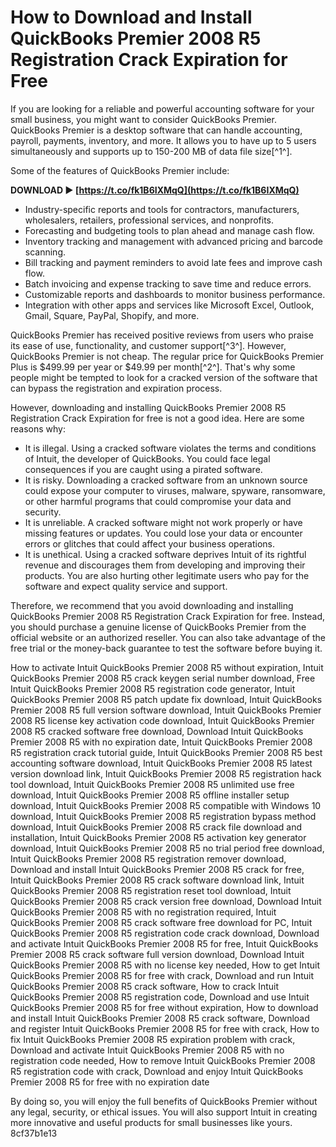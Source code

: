 # How to Download and Install QuickBooks Premier 2008 R5 Registration Crack Expiration for Free
 
If you are looking for a reliable and powerful accounting software for your small business, you might want to consider QuickBooks Premier. QuickBooks Premier is a desktop software that can handle accounting, payroll, payments, inventory, and more. It allows you to have up to 5 users simultaneously and supports up to 150-200 MB of data file size[^1^].
 
Some of the features of QuickBooks Premier include:
 
**DOWNLOAD ► [https://t.co/fk1B6IXMqQ](https://t.co/fk1B6IXMqQ)**


 
- Industry-specific reports and tools for contractors, manufacturers, wholesalers, retailers, professional services, and nonprofits.
- Forecasting and budgeting tools to plan ahead and manage cash flow.
- Inventory tracking and management with advanced pricing and barcode scanning.
- Bill tracking and payment reminders to avoid late fees and improve cash flow.
- Batch invoicing and expense tracking to save time and reduce errors.
- Customizable reports and dashboards to monitor business performance.
- Integration with other apps and services like Microsoft Excel, Outlook, Gmail, Square, PayPal, Shopify, and more.

QuickBooks Premier has received positive reviews from users who praise its ease of use, functionality, and customer support[^3^]. However, QuickBooks Premier is not cheap. The regular price for QuickBooks Premier Plus is $499.99 per year or $49.99 per month[^2^]. That's why some people might be tempted to look for a cracked version of the software that can bypass the registration and expiration process.
 
However, downloading and installing QuickBooks Premier 2008 R5 Registration Crack Expiration for free is not a good idea. Here are some reasons why:

- It is illegal. Using a cracked software violates the terms and conditions of Intuit, the developer of QuickBooks. You could face legal consequences if you are caught using a pirated software.
- It is risky. Downloading a cracked software from an unknown source could expose your computer to viruses, malware, spyware, ransomware, or other harmful programs that could compromise your data and security.
- It is unreliable. A cracked software might not work properly or have missing features or updates. You could lose your data or encounter errors or glitches that could affect your business operations.
- It is unethical. Using a cracked software deprives Intuit of its rightful revenue and discourages them from developing and improving their products. You are also hurting other legitimate users who pay for the software and expect quality service and support.

Therefore, we recommend that you avoid downloading and installing QuickBooks Premier 2008 R5 Registration Crack Expiration for free. Instead, you should purchase a genuine license of QuickBooks Premier from the official website or an authorized reseller. You can also take advantage of the free trial or the money-back guarantee to test the software before buying it.
 
How to activate Intuit QuickBooks Premier 2008 R5 without expiration,  Intuit QuickBooks Premier 2008 R5 crack keygen serial number download,  Free Intuit QuickBooks Premier 2008 R5 registration code generator,  Intuit QuickBooks Premier 2008 R5 patch update fix download,  Intuit QuickBooks Premier 2008 R5 full version software download,  Intuit QuickBooks Premier 2008 R5 license key activation code download,  Intuit QuickBooks Premier 2008 R5 cracked software free download,  Download Intuit QuickBooks Premier 2008 R5 with no expiration date,  Intuit QuickBooks Premier 2008 R5 registration crack tutorial guide,  Intuit QuickBooks Premier 2008 R5 best accounting software download,  Intuit QuickBooks Premier 2008 R5 latest version download link,  Intuit QuickBooks Premier 2008 R5 registration hack tool download,  Intuit QuickBooks Premier 2008 R5 unlimited use free download,  Intuit QuickBooks Premier 2008 R5 offline installer setup download,  Intuit QuickBooks Premier 2008 R5 compatible with Windows 10 download,  Intuit QuickBooks Premier 2008 R5 registration bypass method download,  Intuit QuickBooks Premier 2008 R5 crack file download and installation,  Intuit QuickBooks Premier 2008 R5 activation key generator download,  Intuit QuickBooks Premier 2008 R5 no trial period free download,  Intuit QuickBooks Premier 2008 R5 registration remover download,  Download and install Intuit QuickBooks Premier 2008 R5 crack for free,  Intuit QuickBooks Premier 2008 R5 crack software download link,  Intuit QuickBooks Premier 2008 R5 registration reset tool download,  Intuit QuickBooks Premier 2008 R5 crack version free download,  Download Intuit QuickBooks Premier 2008 R5 with no registration required,  Intuit QuickBooks Premier 2008 R5 crack software free download for PC,  Intuit QuickBooks Premier 2008 R5 registration code crack download,  Download and activate Intuit QuickBooks Premier 2008 R5 for free,  Intuit QuickBooks Premier 2008 R5 crack software full version download,  Download Intuit QuickBooks Premier 2008 R5 with no license key needed,  How to get Intuit QuickBooks Premier 2008 R5 for free with crack,  Download and run Intuit QuickBooks Premier 2008 R5 crack software,  How to crack Intuit QuickBooks Premier 2008 R5 registration code,  Download and use Intuit QuickBooks Premier 2008 R5 for free without expiration,  How to download and install Intuit QuickBooks Premier 2008 R5 crack software,  Download and register Intuit QuickBooks Premier 2008 R5 for free with crack,  How to fix Intuit QuickBooks Premier 2008 R5 expiration problem with crack,  Download and activate Intuit QuickBooks Premier 2008 R5 with no registration code needed,  How to remove Intuit QuickBooks Premier 2008 R5 registration code with crack,  Download and enjoy Intuit QuickBooks Premier 2008 R5 for free with no expiration date
 
By doing so, you will enjoy the full benefits of QuickBooks Premier without any legal, security, or ethical issues. You will also support Intuit in creating more innovative and useful products for small businesses like yours.
 8cf37b1e13
 

